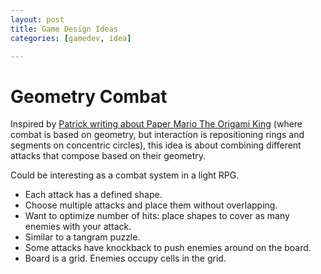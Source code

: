 ```yaml
---
layout: post
title: Game Design Ideas
categories: [gamedev, idea]

---
```


# Geometry Combat

Inspired by [Patrick writing about Paper Mario The Origami King](https://www.vice.com/en_ca/article/jgxdyy/paper-mario-the-origami-king-has-exposed-my-broken-brain)
(where combat is based on geometry, but interaction is repositioning rings and
segments on concentric circles), this idea is about combining different attacks
that compose based on their geometry.

Could be interesting as a combat system in a light RPG.

* Each attack has a defined shape.
* Choose multiple attacks and place them without overlapping.
* Want to optimize number of hits: place shapes to cover as many enemies with your attack.
* Similar to a tangram puzzle.
* Some attacks have knockback to push enemies around on the board.
* Board is a grid. Enemies occupy cells in the grid.
